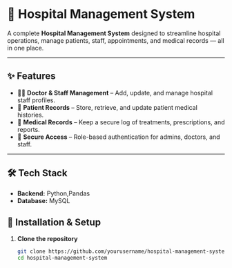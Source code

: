 # 🏥 Hospital Management System

A complete **Hospital Management System** designed to streamline hospital operations, manage patients, staff, appointments, and medical records — all in one place.

---

## ✨ Features

- 👨‍⚕️ **Doctor & Staff Management** – Add, update, and manage hospital staff profiles.
- 🧾 **Patient Records** – Store, retrieve, and update patient medical histories.
- 💊 **Medical Records** – Keep a secure log of treatments, prescriptions, and reports.
- 🔐 **Secure Access** – Role-based authentication for admins, doctors, and staff.

---

## 🛠️ Tech Stack

- **Backend:** Python,Pandas 
- **Database:** MySQL 


## 🚀 Installation & Setup

1. **Clone the repository**
   ```bash
   git clone https://github.com/yourusername/hospital-management-system.git
   cd hospital-management-system

